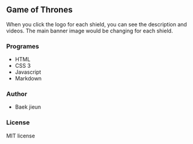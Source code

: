 ## Game of Thrones

When you click the logo for each shield, you can see the description and videos. The main banner image would be changing for each shield.

### Programes 

- HTML
- CSS 3
- Javascript
- Markdown

### Author

- Baek jieun

### License

MIT license
